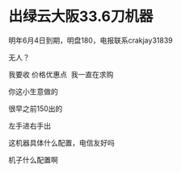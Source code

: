 # 出绿云大阪33.6刀机器


明年6月4日到期，明盘180，电报联系crakjay31839

无人？

我要收 价格优惠点&nbsp;&nbsp;我一直在求购

你这小生意做的<img src="static/image/smiley/default/lol.gif" smilieid="12" border="0" alt="" />

很早之前150出的

左手进右手出<img src="static/image/smiley/yct/010.gif" smilieid="41" border="0" alt="" />

这机器具体什么配置，电信友好吗

机子什么配置啊
